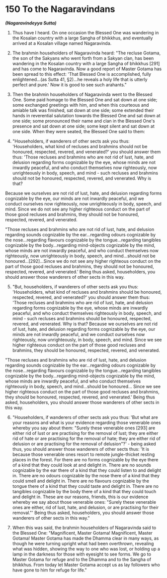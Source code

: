 # 150 To the Nagaravindans
***(Nagaravindeyya Sutta)***

1. Thus have I heard. On one occasion the Blessed One was wandering in the Kosalan country with a large Sangha of bhikkhus, and eventually arrived at a Kosalan village named Nagaravinda.

2. The brahmin householders of Nagaravinda heard: "The recluse Gotama, the son of the Sakyans who went forth from a Sakyan clan, has been wandering in the Kosalan country with a large Sangha of bhikkhus [291] and has come to Nagaravinda. Now a good report of Master Gotama has been spread to this effect: 'That Blessed One is accomplished, fully enlightened...(as Sutta 41, §2)...he reveals a holy life that is utterly perfect and pure.' Now it is good to see such arahants."

3. Then the brahmin householders of Nagaravinda went to the Blessed One. Some paid homage to the Blessed One and sat down at one side; some exchanged greetings with him, and when this courteous and amiable talk was finished, sat down at one side; some extended their hands in reverential salutation towards the Blessed One and sat down at one side; some pronounced their name and clan in the Blessed One's presence and sat down at one side; some kept silent and sat down at one side. When they were seated, the Blessed One said to them:

4. "Householders, if wanderers of other sects ask you thus: 'Householders, what kind of recluses and brahmins should not be honoured, respected, revered, and venerated?' you should answer them thus: 'Those recluses and brahmins who are not rid of lust, hate, and delusion regarding forms cognizable by the eye, whose minds are not inwardly peaceful, and who conduct themselves now righteously, now unrighteously in body, speech, and mind - such recluses and brahmins should not be honoured, respected, revered, and venerated. Why is that?

Because we ourselves are not rid of lust, hate, and delusion regarding forms cognizable by the eye, our minds are not inwardly peaceful, and we conduct ourselves now righteously, now unrighteously in body, speech, and mind. Since we do not see any higher righteous conduct on the part of those good recluses and brahmins, they should not be honoured, respected, revered, and venerated.

"Those recluses and brahmins who are not rid of lust, hate, and delusion regarding sounds cognizable by the ear...regarding odours cognizable by the nose...regarding flavours cognizable by the tongue...regarding tangibles cognizable by the body...regarding mind-objects cognizable by the mind, whose minds are not inwardly peaceful, and who conduct themselves now righteously, now unrighteously in body, speech, and mind...should not be honoured...[292]...Since we do not see any higher righteous conduct on the part of those good recluses and brahmins, they should not be honoured, respected, revered, and venerated.' Being thus asked, householders, you should answer those wanderers of other sects in this way.

5. "But, householders, if wanderers of other sects ask you thus: 'Householders, what kind of recluses and brahmins should be honoured, respected, revered, and venerated?' you should answer them thus: 'Those recluses and brahmins who are rid of lust, hate, and delusion regarding forms cognizable by the eye, whose minds are inwardly peaceful, and who conduct themselves righteously in body, speech, and mind - such recluses and brahmins should be honoured, respected, revered, and venerated. Why is that? Because we ourselves are not rid of lust, hate, and delusion regarding forms cognizable by the eye, our minds are not inwardly peaceful, and we conduct ourselves now righteously, now unrighteously, in body, speech, and mind. Since we see higher righteous conduct on the part of those good recluses and brahmins, they should be honoured, respected, revered, and venerated.

"Those recluses and brahmins who are rid of lust, hate, and delusion regarding sounds cognizable by the ear...regarding odours cognizable by the nose...regarding flavours cognizable by the tongue...regarding tangibles cognizable by the body...regarding mind-objects cognizable by the mind, whose minds are inwardly peaceful, and who conduct themselves
righteously in body, speech, and mind...should be honoured... Since we see higher righteous conduct on the part of those good recluses and brahmins, they should be honoured, respected, revered, and venerated.' Being thus asked, householders, you should answer those wanderers of other sects in this way.

6. "Householders, if wanderers of other sects ask you thus: 'But what are your reasons and what is your evidence regarding those venerable ones whereby you say about them: "Surely these venerable ones [293] are either rid of lust or are practising for the removal of lust; they are either rid of hate or are practising for the removal of hate; they are either rid of delusion or are practising for the removal of delusion"?' - being asked thus, you should answer those wanderers of other sects thus: 'It is because those venerable ones resort to remote jungle-thicket resting places in the forest. For there are no forms cognizable by the eye there of a kind that they could look at and delight in. There are no sounds cognizable by the ear there of a kind that they could listen to and delight in. There are no odours cognizable by the nose there of a kind that they could smell and delight in. There are no flavours cognizable by the tongue there of a kind that they could taste and delight in. There are no tangibles cognizable by the body there of a kind that they could touch and delight in. These are our reasons, friends, this is our evidence whereby we say about those venerable ones: "Surely these venerable ones are either, rid of lust, hate, and delusion, or are practising for their removal."' Being thus asked, householders, you should answer those wanderers of other sects in this way."

7. When this was said, the brahmin householders of Nagaravinda said to the Blessed One: "Magnificent, Master Gotama! Magnificent, Master Gotama! Master Gotama has made the Dhamma clear in many ways, as though he were turning upright what had been overthrown, revealing what was hidden, showing the way to one who was lost, or holding up a lamp in the darkness for those with eyesight to see forms. We go to Master Gotama for refuge and to the Dhamma and to the Sangha of bhikkhus. From today let Master Gotama accept us as lay followers who have gone to him for refuge for life."